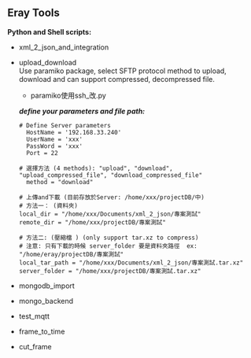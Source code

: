 ## Eray Tools ##

**Python and Shell scripts:** 
   * xml_2_json_and_integration  
   
   * upload_download  
   Use paramiko package, select SFTP protocol method to upload, download and can support compressed, decompressed file.
     - paramiko使用ssh_改.py  
     
     ***define your parameters and file path:***
       ```
       # Define Server parameters  
         HostName = '192.168.33.240'  
         UserName = 'xxx'
         PassWord = 'xxx'  
         Port = 22
       ```  
   
       ```
       # 選擇方法 (4 methods): "upload", "download", "upload_compressed_file", "download_compressed_file"
         method = "download"  
       ```
   
       ```
       # 上傳and下載 (目前存放於Server: /home/xxx/projectDB/中)
       # 方法一： (資料夾)
       local_dir = "/home/xxx/Documents/xml_2_json/專案測試"
       remote_dir = "/home/xxx/projectDB/專案測試"

       # 方法二: (壓縮檔 ) (only support tar.xz to compress)
       # 注意: 只有下載的時候 server_folder 要是資料夾路徑  ex: "/home/eray/projectDB/專案測試"
       local_tar_path = "/home/xxx/Documents/xml_2_json/專案測試.tar.xz"
       server_folder = "/home/xxx/projectDB/專案測試.tar.xz"
       ```
   
   * mongodb_import  
   * mongo_backend  
   * test_mqtt  
   * frame_to_time  
   * cut_frame
